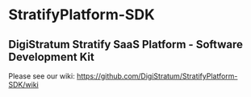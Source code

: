 # StratifyPlatform-SDK
## DigiStratum Stratify SaaS Platform - Software Development Kit
Please see our wiki: https://github.com/DigiStratum/StratifyPlatform-SDK/wiki

